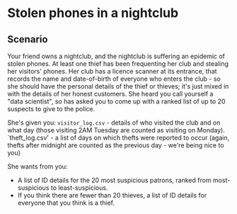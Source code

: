# Stolen phones in a nightclub

## Scenario
Your friend owns a nightclub, and the nightclub is suffering an epidemic of stolen phones. At least one thief has been frequenting her club and stealing her visitors' phones. Her club has a licence scanner at its entrance, that records the name and date-of-birth of everyone who enters the club - so she should have the personal details of the thief or thieves; it's just mixed in with the details of her honest customers. She heard you call yourself a "data scientist", so has asked you to come up with a ranked list of up to 20 suspects to give to the police.

She's given you:
`visitor_log.csv` - details of who visited the club and on what day (those visiting 2AM Tuesday are counted as visiting on Monday).
`theft_log.csv' - a list of days on which thefts were reported to occur (again, thefts after midnight are counted as the previous day - we're being nice to you)

She wants from you:
- A list of ID details for the 20 most suspicious patrons, ranked from most-suspicious to least-suspicious.
- If you think there are fewer than 20 thieves, a list of ID details for everyone that you think is a thief.
